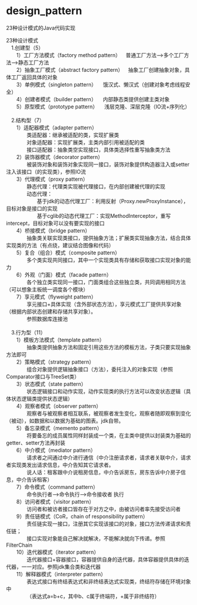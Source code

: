 # design_pattern
23种设计模式的Java代码实现

23种设计模式<br>
	&emsp;1.创建型（5）<br>
		&emsp;&emsp;1）工厂方法模式（factory method pattern）&emsp;普通工厂方法——>多个工厂方法——>静态工厂方法<br>
		&emsp;&emsp;2）抽象工厂模式（abstract factory pattern）&emsp;抽象工厂创建抽象对象，具体工厂返回具体的对象<br>
		&emsp;&emsp;3）单例模式（singleton pattern）			&emsp;饿汉式、懒汉式（创建对象考虑线程安全）<br>
		&emsp;&emsp;4）创建者模式（builder pattern）			&emsp;内部静态类提供创建主类对象<br>
		&emsp;&emsp;5）原型模式（prototype pattern）			&emsp;浅层克隆、深层克隆（IO流+序列化）<br><br>
	&emsp;2.结构型（7）<br>
		&emsp;&emsp;1）适配器模式（adapter pattern）<br>
			&emsp;&emsp;&emsp;&emsp;类适配器：继承被适配的类，实现扩展类<br>
			&emsp;&emsp;&emsp;&emsp;对象适配器：实现扩展类，主类内部引用被适配的类<br>
			&emsp;&emsp;&emsp;&emsp;接口适配器：抽象类空实现接口，具体类选择性重写抽象类方法<br>
		&emsp;&emsp;2）装饰器模式（decorator pattern）<br>
			&emsp;&emsp;&emsp;&emsp;被装饰对象和装饰对象实现同一接口，装饰对象提供构造器注入或setter注入该接口（的实现类），参照IO流<br>
		&emsp;&emsp;3）代理模式（proxy pattern）<br>
			&emsp;&emsp;&emsp;&emsp;静态代理：代理类实现被代理接口，在内部创建被代理的实现<br>
			&emsp;&emsp;&emsp;&emsp;动态代理：<br>
				&emsp;&emsp;&emsp;&emsp;&emsp;&emsp;基于jdk的动态代理工厂：利用反射（Proxy.newProxyInstance），目标对象是接口的实现<br>
				&emsp;&emsp;&emsp;&emsp;&emsp;&emsp;基于cglib的动态代理工厂：实现MethodInterceptor，重写intercept，目标对象可以没有要实现的接口<br>
		&emsp;&emsp;4）桥接模式（bridge pattern）<br>
			&emsp;&emsp;&emsp;&emsp;抽象类关联实现类接口，提供抽象方法；扩展类实现抽象方法，结合具体实现类的方法（有点绕，建议结合图像和代码）<br>
		&emsp;&emsp;5）复合（组合）模式（composite pattern）<br>
			&emsp;&emsp;&emsp;&emsp;多个类实现共同接口，其中一个实现类具有存储和获取接口实现对象的能力<br>
		&emsp;&emsp;6）外观（门面）模式（facade pattern）<br>
			&emsp;&emsp;&emsp;&emsp;各个独立类实现同一接口，门面类组合这些独立类，共同调用相同方法（可以想象主板统一调度各个模块）<br>
		&emsp;&emsp;7）享元模式（flyweight pattern）<br>
			&emsp;&emsp;&emsp;&emsp;享元接口+具体实现（含外部状态方法），享元模式工厂提供共享对象（根据内部状态创建和存储共享对象）。<br>&emsp;&emsp;&emsp;&emsp;参照数据库连接池<br><br>
	&emsp;3.行为型（11）<br>
		&emsp;&emsp;1）模板方法模式（template pattern）<br>
			&emsp;&emsp;&emsp;&emsp;抽象类提供抽象方法和固定引用这些方法的模板方法，子类只要实现抽象方法即可<br>
		&emsp;&emsp;2）策略模式（strategy pattern）<br>
			&emsp;&emsp;&emsp;&emsp;组合对象提供逻辑抽象接口（方法），委托注入的对象实现（参照Comparator接口与TreeSet类）<br>
		&emsp;&emsp;3）状态模式（state pattern）<br>
			&emsp;&emsp;&emsp;&emsp;状态逻辑接口和动作实现，动作实现类的执行方法可以改变状态逻辑（具体状态逻辑类提供状态逻辑）<br>
		&emsp;&emsp;4）观察者模式（observer pattern）<br>
			&emsp;&emsp;&emsp;&emsp;观察者与被观察者相互联系，被观察者发生变化，观察者随即观察到变化（被动），如数据和以数据为基础的图表。jdk自带。<br>
		&emsp;&emsp;5）备忘录模式（memento pattern）<br>
			&emsp;&emsp;&emsp;&emsp;将要备忘的成员属性同样封装成一个类，在主类中提供以封装类为基础的getter、setter方法再封装<br>
		&emsp;&emsp;6）中介模式（mediator pattern）<br>
			&emsp;&emsp;&emsp;&emsp;请求者之间通过中介进行通信（中介注册请求者，请求者关联中介，请求者实现类发出请求信息，中介告知其它请求者。<br>
			&emsp;&emsp;&emsp;&emsp;说人话：租客跟中介说租房信息，中介告诉房东，房东告诉中介房子信息，中介告诉租客）<br>
		&emsp;&emsp;7）命令模式（command pattern）<br>
			&emsp;&emsp;&emsp;&emsp;命令执行者——>命令执行——>命令接收者 执行<br>
		&emsp;&emsp;8）访问者模式（visitor pattern）<br>
			&emsp;&emsp;&emsp;&emsp;访问者和被访者接口皆存在于对方之中，由被访问者率先接受访问者<br>
		&emsp;&emsp;9）责任链模式（CoR，chain of responsibility pattern）<br>
			&emsp;&emsp;&emsp;&emsp;责任链实现一接口，注册其它实现该接口的对象，接口方法传递请求和责任链；<br>
			&emsp;&emsp;&emsp;&emsp;接口实现对象能自己解决就解决，不能解决就向下传递。参照FilterChain<br>
		&emsp;&emsp;10）迭代器模式（iterator pattern）<br>
			&emsp;&emsp;&emsp;&emsp;迭代器接口+容器接口，容器提供自身的迭代器，具体容器提供具体的迭代器，一一对应。参照jdk集合类和迭代器<br>
		&emsp;&emsp;11）解释器模式（interpreter pattern）<br>
			&emsp;&emsp;&emsp;&emsp;表达式接口有终结表达式和非终结表达式实现类，终结符存储在环境对象中<br>
			&emsp;&emsp;&emsp;&emsp;（表达式a=b+c，其中b、c属于终端符，+属于非终结符）<br>
